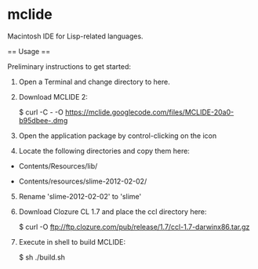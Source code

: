 mclide
======

Macintosh IDE for Lisp-related languages.

== Usage ==

Preliminary instructions to get started:

  1. Open a Terminal and change directory to here.

  2. Download MCLIDE 2:

     $ curl -C - -O https://mclide.googlecode.com/files/MCLIDE-20a0-b95dbee-.dmg

  3. Open the application package by control-clicking on the icon

  4. Locate the following directories and copy them here:

  * Contents/Resources/lib/

  * Contents/resources/slime-2012-02-02/

  5. Rename 'slime-2012-02-02' to 'slime'

  6. Download Clozure CL 1.7 and place the ccl directory here:

     $ curl -O ftp://ftp.clozure.com/pub/release/1.7/ccl-1.7-darwinx86.tar.gz

  7. Execute in shell to build MCLIDE:

     $ sh ./build.sh


